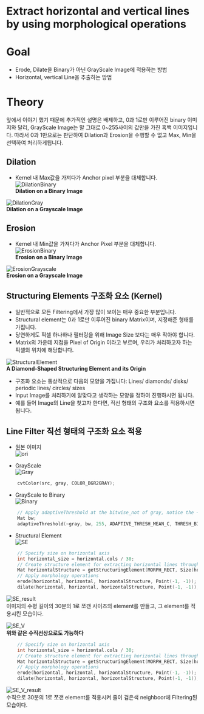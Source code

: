 # Extract horizontal and vertical lines by using morphological operations
# Goal
* Erode, Dilate을 Binary가 아닌 GrayScale Image에 적용하는 방법   
* Horizontal, vertical Line을 추출하는 방법   

# Theory
앞에서 이야기 했기 때문에 추가적인 설명은 배제하고, 0과 1로만 이루어진 binary 이미지와 달리, GrayScale Image는 말 그대로 0~255사이의 값만을 가진 흑백 이미지입니다. 따라서 0과 1만으로는 판단하여 Dilation과 Erosion을 수행할 수 없고 Max, Min을 선택하여 처리하게됩니다.   

## Dilation
* Kernel 내 Max값을 가져다가 Anchor pixel 부분을 대체합니다.   
![DilationBinary](https://docs.opencv.org/3.4/morph21.gif)   
**Dilation on a Binary Image**   

![DilationGray](https://docs.opencv.org/3.4/morph6.gif)   
**Dilation on a Grayscale Image**   

## Erosion
* Kernel 내 Min값을 가져다가 Anchor Pixel 부분을 대체합니다.   
![ErosionBinary](https://docs.opencv.org/3.4/morph211.png)   
**Erosion on a Binary Image**   

![ErosionGrayscale](https://docs.opencv.org/3.4/morph61.png)    
**Erosion on a Grayscale Image**   

## Structuring Elements 구조화 요소 (Kernel)
* 일반적으로 모든 Filtering에서 가장 많이 보이는 매우 중요한 부분입니다.   
* Structural element는 0과 1로만 이루어진 binary Matrix이며, 지정해준 형태를 가집니다.   
* 당연하게도 픽셀 하나하나 필터링을 위해 Image Size 보다는 매우 작아야 합니다.   
* Matrix의 가운데 지점을 Pixel of Origin 이라고 부르며, 우리가 처리하고자 하는 픽셀의 위치에 해당합니다.   

![StructuralElement](https://docs.opencv.org/3.4/morph12.gif)   
**A Diamond-Shaped Structuring Element and its Origin**   

* 구조화 요소는 통상적으로 다음의 모양을 가집니다: Lines/ diamonds/ disks/ periodic lines/ circles/ sizes   
* Input Image를 처리하기에 알맞다고 생각하는 모양을 정하여 진행하시면 됩니다.   
* 예를 들어 Image의 Line을 찾고자 한다면, 직선 형태의 구조화 요소를 적용하시면 됩니다.   

## Line Filter 직선 형태의 구조화 요소 적용
* 원본 이미지   
![ori](https://docs.opencv.org/3.4/src.png)      
   
* GrayScale   
![Gray](https://docs.opencv.org/3.4/gray.png)    

```cpp
	cvtColor(src, gray, COLOR_BGR2GRAY);
```

* GrayScale to Binary   
![Binary](https://docs.opencv.org/3.4/binary.png)   

```cpp
    // Apply adaptiveThreshold at the bitwise_not of gray, notice the ~ symbol
    Mat bw;
    adaptiveThreshold(~gray, bw, 255, ADAPTIVE_THRESH_MEAN_C, THRESH_BINARY, 15, -2);
```

* Structural Element   
![SE](https://docs.opencv.org/3.4/linear_horiz.png)   

```cpp
    // Specify size on horizontal axis
    int horizontal_size = horizontal.cols / 30;
    // Create structure element for extracting horizontal lines through morphology operations
    Mat horizontalStructure = getStructuringElement(MORPH_RECT, Size(horizontal_size, 1));
    // Apply morphology operations
    erode(horizontal, horizontal, horizontalStructure, Point(-1, -1));
    dilate(horizontal, horizontal, horizontalStructure, Point(-1, -1));
```

![SE_result](https://docs.opencv.org/3.4/horiz.png)   
이미지의 수평 길이의 30분의 1로 쪼갠 사이즈의 element를 만들고, 그 element를 적용시킨 모습이다.   

![SE_V](https://docs.opencv.org/3.4/linear_vert.png)   
**위와 같은 수직선상으로도 가능하다**   

```cpp
    // Specify size on horizontal axis
    int horizontal_size = horizontal.cols / 30;
    // Create structure element for extracting horizontal lines through morphology operations
    Mat horizontalStructure = getStructuringElement(MORPH_RECT, Size(horizontal_size, 1));
    // Apply morphology operations
    erode(horizontal, horizontal, horizontalStructure, Point(-1, -1));
    dilate(horizontal, horizontal, horizontalStructure, Point(-1, -1));
```

![SE_V_result](https://docs.opencv.org/3.4/vert.png)   
수직으로 30분의 1로 쪼갠 element를 적용시켜 줄이 검은색 neighboor에 Filtering된 모습이다.   

